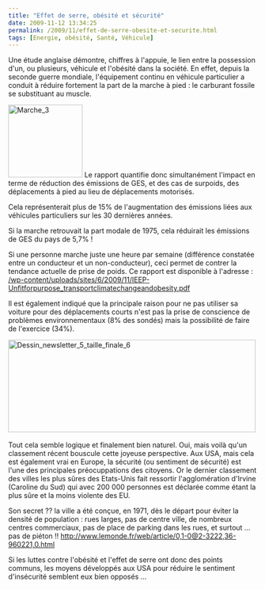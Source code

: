 ```yaml
---
title: "Effet de serre, obésité et sécurité"
date: 2009-11-12 13:34:25
permalink: /2009/11/effet-de-serre-obesite-et-securite.html
tags: [Energie, obésité, Santé, Véhicule]
---
```


<p><a href="https://gabrielplassat.github.io/transportsdufutur/wp-content/uploads/sites/6/2009/11/effetdeserreobsitetscurit.jpg"></a>Une étude anglaise démontre, chiffres à l'appuie, le lien entre la possession d'un, ou plusieurs, véhicule et l'obésité dans la société. En effet, depuis la seconde guerre mondiale, l'équipement continu en véhicule particulier a conduit à réduire fortement la part de la marche à pied : le carburant fossile se substituant au muscle. </p> <p></p> <p><a href="https://gabrielplassat.github.io/transportsdufutur/wp-content/uploads/sites/6/2009/11/effetdeserreobsitetscurit-1.jpg"><img alt="Marche_3" border="0" height="147" src="http://www.consciencenergetique.com/images/2007/10/01/marche_3.jpg" title="Marche_3" width="150" /></a> Le rapport quantifie donc simultanément l'impact en terme de réduction des émissions de GES, et des cas de surpoids, des déplacements à pied au lieu de déplacements motorisés. </p> <p>Cela représenterait plus de 15% de l'augmentation des émissions liées aux véhicules particuliers sur les 30 dernières années. </p> <p>Si la marche retrouvait la part modale de 1975, cela réduirait les émissions de GES du pays de 5,7% ! </p> <p>Si une personne marche juste une heure par semaine (différence constatée entre un conducteur et un non-conducteur), ceci permet de contrer la tendance actuelle de prise de poids. Ce rapport est disponible à l'adresse : <a href="https://gabrielplassat.github.io/transportsdufutur/wp-content/uploads/sites/6/2009/11/IEEP-Unfitforpurpose_transportclimatechangeandobesity.pdf">/wp-content/uploads/sites/6/2009/11/IEEP-Unfitforpurpose_transportclimatechangeandobesity.pdf</a></p> <div></div>   <!--more-->  <p>Il est également indiqué que la principale raison pour ne pas utiliser sa voiture pour des déplacements courts n'est pas la prise de conscience de problèmes environnementaux (8% des sondés) mais la possibilité de faire de l'exercice (34%). </p><a href="https://gabrielplassat.github.io/transportsdufutur/wp-content/uploads/sites/6/2009/11/effetdeserreobsitetscurit-2.jpg"></a><a href="https://gabrielplassat.github.io/transportsdufutur/wp-content/uploads/sites/6/2009/11/effetdeserreobsitetscurit-3.jpg"></a> <p><a href="https://gabrielplassat.github.io/transportsdufutur/wp-content/uploads/sites/6/2009/11/effetdeserreobsitetscurit-4.jpg"><img alt="Dessin_newsletter_5_taille_finale_6" border="0" height="187" src="http://www.consciencenergetique.com/images/2007/10/04/dessin_newsletter_5_taille_finale_6.jpg" title="Dessin_newsletter_5_taille_finale_6" width="500" /></a>  </p> <p>Tout cela semble logique et finalement bien naturel. Oui, mais voilà qu'un classement récent bouscule cette joyeuse perspective. Aux USA, mais cela est également vrai en Europe, la sécurité (ou sentiment de sécurité) est l'une des principales préocuppations des citoyens. Or le dernier classement des villes les plus sûres des Etats-Unis fait ressortir l'agglomération d'Irvine (Caroline du Sud) qui avec 200 000 personnes est déclarée comme étant la plus sûre et la moins violente des EU. </p> <p>Son secret ?? la ville a été conçue, en 1971, dès le départ pour éviter la densité de population : rues larges, pas de centre ville, de nombreux centres commerciaux, pas de place de parking dans les rues, et surtout ... pas de piéton !! <a href="http://www.lemonde.fr/web/article/0,1-0@2-3222,36-960221,0.html">http://www.lemonde.fr/web/article/0,1-0@2-3222,36-960221,0.html</a></p> <p>Si les luttes contre l'obésité et l'effet de serre ont donc des points communs, les moyens développés aux USA pour réduire le sentiment d'insécurité semblent eux bien opposés ... </p>
